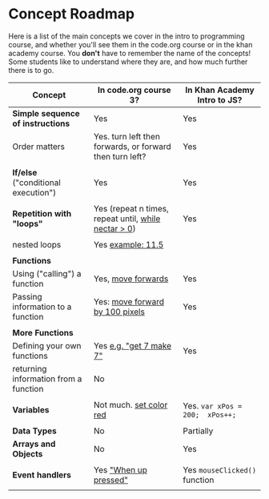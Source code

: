# Concept Roadmap

Here is a list of the main concepts we cover in the intro to programming course, and whether you'll see them in the code.org course or in the khan academy course.  You __don't__ have to remember the name of the concepts!  Some students like to understand where they are, and how much further there is to go.


| Concept                               |  In code.org course 3?  | In Khan Academy Intro to JS? |
| ------------------------------------- | ------------------------| ---------------------------- |
| __Simple sequence of instructions__   | Yes                     | Yes                          |
| Order matters                         | Yes.  turn left then forwards, or forward then turn left?  | Yes |
| | | |
| __If/else__ ("conditional execution")     | Yes                     | Yes                          |
| | | |
| __Repetition with "loops"__           | Yes (repeat n times, repeat until, [while nectar > 0](https://studio.code.org/s/course3/stage/13/puzzle/7)) | Yes                          |
| | | |
| nested loops                          | Yes [example: 11.5](https://studio.code.org/s/course3/stage/11/puzzle/5)                     |                              |
| | | |
| __Functions__ | | |
| Using ("calling") a function          | Yes, [move forwards](https://studio.code.org/s/course3/stage/2/puzzle/1)                     | Yes                          |
| Passing information to a function     | Yes: [move forward by 100 pixels](https://studio.code.org/s/course3/stage/21/puzzle/2) | Yes                  |
| | | |
| __More Functions__ | | |
| Defining your own functions           | Yes [e.g. "get 7 make 7"](https://studio.code.org/s/course3/stage/6/puzzle/8?section_id=2217957)                     | Yes                          |
| returning information from a function | No | |
| | | |
| __Variables__ | Not much. [set color red](https://studio.code.org/s/course3/stage/3/puzzle/4?section_id=2217957) | Yes.  `var xPos = 200;  xPos++;` |
| | | |
| __Data Types__ | No                       | Partially                   |
| __Arrays and Objects__                    |No                        |Yes                          |
| | | |
| __Event handlers__ | Yes ["When up pressed"](https://studio.code.org/s/course3/stage/15/puzzle/8?section_id=2217957) | Yes `mouseClicked()` function|
| | | |
